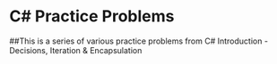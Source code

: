 # C# Practice Problems

##This is a series of various practice problems from C# Introduction - Decisions, Iteration & Encapsulation
